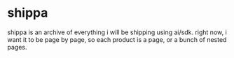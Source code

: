 # shippa
shippa is an archive of everything i will be shipping using ai/sdk.
right now, i want it to be page by page, so each product is a page, or a bunch of nested pages.
